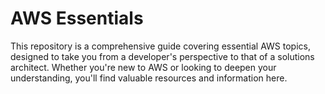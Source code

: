 # AWS Essentials 

This repository is a comprehensive guide covering essential AWS topics, designed to take you from a developer's perspective to that of a solutions architect. Whether you're new to AWS or looking to deepen your understanding, you'll find valuable resources and information here.

